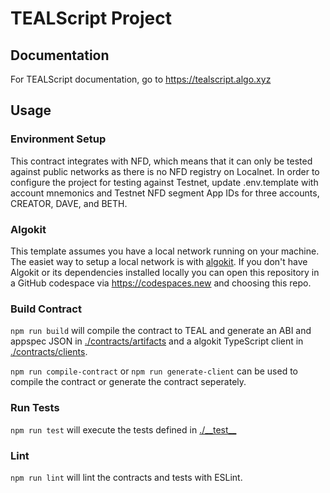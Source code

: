 # TEALScript Project

## Documentation

For TEALScript documentation, go to https://tealscript.algo.xyz

## Usage

### Environment Setup

This contract integrates with NFD, which means that it can only be tested against public networks as there is no NFD registry on Localnet. In order to configure the project for testing against Testnet, update .env.template with account mnemonics and Testnet NFD segment App IDs for three accounts, CREATOR, DAVE, and BETH.

### Algokit

This template assumes you have a local network running on your machine. The easiet way to setup a local network is with [algokit](https://github.com/algorandfoundation/algokit-cli). If you don't have Algokit or its dependencies installed locally you can open this repository in a GitHub codespace via https://codespaces.new and choosing this repo.

### Build Contract

`npm run build` will compile the contract to TEAL and generate an ABI and appspec JSON in [./contracts/artifacts](./contracts/artifacts/) and a algokit TypeScript client in [./contracts/clients](./contracts/clients/).

`npm run compile-contract` or `npm run generate-client` can be used to compile the contract or generate the contract seperately.

### Run Tests

`npm run test` will execute the tests defined in [./\_\_test\_\_](./__test__)

### Lint

`npm run lint` will lint the contracts and tests with ESLint.
